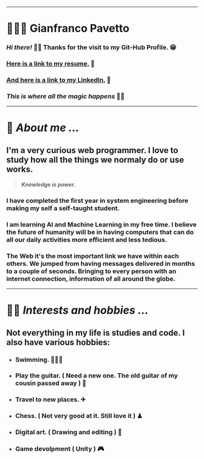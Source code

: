 ***
# 👨🏻‍💻 **Gianfranco Pavetto**


### ***Hi there!*** 👋🏻 Thanks for the visit to my **Git-Hub** Profile. 😁
### [Here is a link to my resume.](https://drive.google.com/file/d/1gBj1bHZ-4RfPhUv8ATaD4lsS48yYdhnw/view?usp=sharing) 📃
### [And here is a link to my LinkedIn.](https://www.linkedin.com/in/gianfranco-pavetto/) 📰
### *This is where all the magic happens* 🙌🏻


***
# 💬 *About me ...*


## I'm a very curious web programmer. I love to study how all the things we normaly do or use works.


> ##### *Knowledge is power.*


### I have completed the first year in system engineering before making my self a self-taught student.


### I am learning AI and Machine Learning in my free time. I believe the future of humanity will be in having computers that can do all our daily activities more efficient and less tedious.

### The Web it's the most important link we have within each others. We jumped from having messages delivered in months to a couple of seconds. Bringing to every person with an internet connection, information of all around the globe.


***
# 👦🏻 *Interests and hobbies ...*


## Not everything in my life is studies and code. I also have various hobbies:

- ### Swimming. 🏊🏻‍♂️

- ### Play the guitar. ( Need a new one. The old guitar of my cousin passed away ) 🎸

- ### Travel to new places. ✈

- ### Chess. ( Not very good at it. Still love it ) ♟

- ### Digital art. ( Drawing and editing ) 🎨

- ### Game devolpment ( Unity ) 🎮

<!--
**Yiftleh/Yiftleh** is a ✨ _special_ ✨ repository because its `README.md` (this file) appears on your GitHub profile.

Here are some ideas to get you started:

- 🔭 I’m currently working on ...
- 🌱 I’m currently learning ...
- 👯 I’m looking to collaborate on ...
- 🤔 I’m looking for help with ...
- 💬 Ask me about ...
- 📫 How to reach me: ...
- 😄 Pronouns: ...
- ⚡ Fun fact: ...
-->

